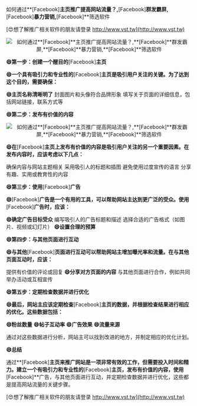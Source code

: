 如何通过**[Facebook]**主页推广提高网站流量？,**[Facebook]**群发霸屏,**[Facebook]**暴力营销,**[Facebook]**筛选软件

[😍想了解推广相关软件的朋友请登录 http://www.vst.tw](http://www.vst.tw)

 <center><img src="https://vst.tw/MP4/tuiguang/png/3.png" alt="如何通过**[Facebook]**主页推广提高网站流量？,**[Facebook]**群发霸屏,**[Facebook]**暴力营销,**[Facebook]**筛选软件"></center>

**😄第一步：创建一个醒目的**[Facebook]**主页**

**😄一个具有吸引力和专业性的**[Facebook]**主页是吸引用户关注的关键。为了达到这个目的，需要确保：**

**😄主页名称清晰明了**
封面图片和头像符合品牌形象
填写关于页面的详细信息，包括网站链接，联系方式等

**😄第二步：发布有价值的内容**

 <center><img src="https://vst.tw/MP4/tuiguang/png/5.png" alt="如何通过**[Facebook]**主页推广提高网站流量？,**[Facebook]**群发霸屏,**[Facebook]**暴力营销,**[Facebook]**筛选软件"></center>

**😄在**[Facebook]**主页上发布有价值的内容是吸引用户关注的另一个重要因素。在发布内容时，应该考虑以下几点：**

确保内容与网站主题相关
采用吸引人的标题和插图
避免使用过度宣传的语言
分享有趣、实用或教育性的内容

**😄第三步：使用**[Facebook]**广告**

**😄**[Facebook]**广告是一个有用的工具，可以帮助网站主达到更广泛的受众。使用**[Facebook]**广告时，应该：**

**😄确定广告目标受众**
编写吸引人的广告标题和描述
选择合适的广告格式（如图片、视频或幻灯片）
**😄设置合理的预算**

**😄第四步：与其他页面进行互动**

**😄与其他**[Facebook]**页面进行互动可以帮助网站主增加曝光率和流量。在与其他页面互动时，应该：**

提供有价值的评论或回复
**😄分享对方页面的内容**
与其他页面进行合作，例如共同举办活动或互相宣传

**😄第五步：定期检查数据并进行优化**

**😄最后，网站主应该定期检查**[Facebook]**主页的数据，并根据检查结果进行相应的优化。这些数据包括：**

**😄粉丝数量**
**😄帖子互动率**
**😄广告效果**
**😄流量来源**

通过对这些数据进行分析，网站主可以找到改进的地方，并制定相应的优化计划。

**😄总结**

通过**[Facebook]**主页来推广网站是一项非常有效的工作，但需要投入时间和精力。建立一个有吸引力和专业性的**[Facebook]**主页，发布有价值的内容，使用**[Facebook]**广告，与其他页面进行互动，并定期检查数据并进行优化，这些都是提高网站流量的关键步骤。

[😍想了解推广相关软件的朋友请登录 http://www.vst.tw](http://www.vst.tw)



